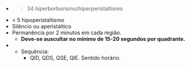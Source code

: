 - > 34 hiperborborismo/hiperperistaltismo
- < 5 hipoperistaltismo
- Silêncio ou aperistáltico
- Permanência por 2 minutos em cada região. 
	- **Deve-se auscultar no mínimo de 15-20 segundos por quadrante.**
- - Sequência: 
	- QID, QDS, QSE, QIE. Sentido horário. 
